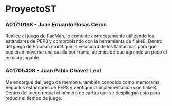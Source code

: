 # ProyectoST


### A01710168 - Juan Eduardo Rosas Ceron
Realice el juego de PacMan, lo comente correcatamente utilizando los estandares de PEP8 y comproblando con la herramienta de flake8. Dentro del juego de Pacman modifique la velocidad de los fantasmas para que pudieran moverse una casilla por frame, ademas de que agrande un poco el espacio jugable

### A01705408 - Juan Pablo Chávez Leal
Me encargué del juego de memoria, también conocido como memorama. Seguí los estandares de PEP8 y verifiqué la implementación con flake8. Dentro del juego reducí el número de cartas que se despliegan esto para reducir el tiempo de juego.
